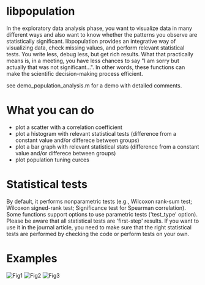 # libpopulation

In the exploratory data analysis phase, you want to visualize data in many different ways and also want to know whether the patterns you observe are statistically significant. libpopulation provides an integrative way of visualizing data, check missing values, and perform relevant statistical tests. You write less, debug less, but get rich results. 
What that practically means is, in a meeting, you have less chances to say "I am sorry but actually that was not significant...". In other words, these functions can  make the scientific decision-making process efficient.

see demo_population_analysis.m for a demo with detailed comments.

# What you can do

- plot a scatter with a correlation coefficient
- plot a histogram with relevant statistical tests (difference from a constant value and/or differece between groups)
- plot a bar graph with relevant statistical stats (difference from a constant value and/or differece between groups)
- plot population tuning curces

# Statistical tests

By default, it performs nonparametric tests (e.g., Wilcoxon rank-sum test; Wilcoxon signed-rank test; Significance test for Spearman correlation). Some functions support options to use parametric tests ('test_type' option). Please be aware that all statistical tests are 'first-step' results. If you want to use it in the journal article, you need to make sure that the right statistical tests are performed by checking the code or perform tests on your own.

# Examples

![Fig1](https://github.com/hkim09/libkm/blob/master/libpopulation/demo_Fig1.png)
![Fig2](https://github.com/hkim09/libkm/blob/master/libpopulation/demo_Fig2.png)
![Fig3](https://github.com/hkim09/libkm/blob/master/libpopulation/demo_Fig3.png)

